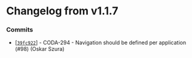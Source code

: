 # Changelog from v1.1.7
### Commits
* [[`39fc922`](http://github.com/coda-it/gowebapp/commit/39fc9221367d35abfb6225260e7cd20607098faa)] - CODA-294 - Navigation should be defined per application (#98) (Oskar Szura)